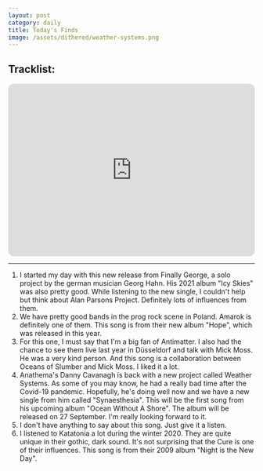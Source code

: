 ```yaml
---
layout: post
category: daily
title: Today's Finds
image: /assets/dithered/weather-systems.png
---
```


## Tracklist:
<iframe style="border-radius:12px" src="https://open.spotify.com/embed/playlist/2XMHU2sMfGaGmolVD4YXbf?utm_source=generator&theme=0" width="100%" height="352" frameBorder="0" allowfullscreen="" allow="autoplay; clipboard-write; encrypted-media; fullscreen; picture-in-picture" loading="lazy"></iframe>

---
1. I started my day with this new release from Finally George, a solo project by the german musician Georg Hahn. His 2021 album "Icy Skies" was also pretty good. While listening to the new single, I couldn't help but think about Alan Parsons Project. Definitely lots of influences from them.
2. We have pretty good bands in the prog rock scene in Poland. Amarok is definitely one of them. This song is from their new album "Hope", which was released in this year.
3. For this one, I must say that I'm a big fan of Antimatter. I also had the chance to see them live last year in Düsseldorf and talk with Mick Moss. He was a very kind person. And this song is a collaboration between Oceans of Slumber and Mick Moss. I liked it a lot.
4. Anathema's Danny Cavanagh is back with a new project called Weather Systems. As some of you may know, he had a really bad time after the Covid-19 pandemic. Hopefully, he's doing well now and we have a new single from him called "Synaesthesia". This will be the first song from his upcoming album "Ocean Without A Shore". The album will be released on 27 September. I'm really looking forward to it.
5. I don't have anything to say about this song. Just give it a listen.
6. I listened to Katatonia a lot during the winter 2020. They are quite unique in their gothic, dark sound. It's not surprising that the Cure is one of their influences. This song is from their 2009 album "Night is the New Day".